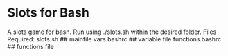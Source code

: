 # Slots for Bash

A slots game for bash.
Run using ./slots.sh within the desired folder.
Files Required:
	 slots.sh ##	mainfile
	 vars.bashrc ## variable file
	 functions.bashrc ## functions file